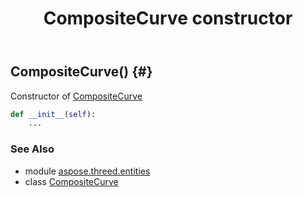 ﻿---
title: CompositeCurve constructor
second_title: Aspose.3D for Python via .NET API References
description: 
type: docs
weight: 10
url: /python-net/aspose.threed.entities/compositecurve/__init__/
is_root: false
---

## CompositeCurve() {#}

Constructor of [CompositeCurve](/3d/python-net/aspose.threed.entities/compositecurve)



```python
def __init__(self):
    ...
```





### See Also
* module [aspose.threed.entities](../../)
* class [CompositeCurve](/3d/python-net/aspose.threed.entities/compositecurve)
